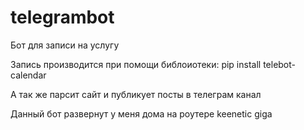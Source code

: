 # telegrambot
Бот для записи на услугу 

Запись производится при помощи библоиотеки:
pip install telebot-calendar

А так же парсит сайт и публикует посты в телеграм канал

Данный бот развернут у меня дома на роутере keenetic giga
